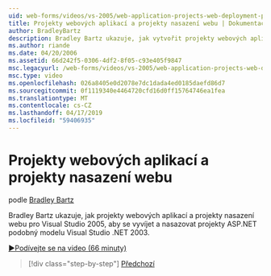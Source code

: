 ```yaml
---
uid: web-forms/videos/vs-2005/web-application-projects-web-deployment-projects
title: Projekty webových aplikací a projekty nasazení webu | Dokumentace Microsoftu
author: BradleyBartz
description: Bradley Bartz ukazuje, jak vytvořit projekty webových aplikací a projekty nasazení webu pro Visual Studio 2005 vyvíjet a nasazovat projekty podobná zelenina ASP.NET...
ms.author: riande
ms.date: 04/20/2006
ms.assetid: 66d242f5-0306-4df2-8f05-c93e405f9847
msc.legacyurl: /web-forms/videos/vs-2005/web-application-projects-web-deployment-projects
msc.type: video
ms.openlocfilehash: 026a8405e0d2078e7dc1dada4ed0185daefd86d7
ms.sourcegitcommit: 0f1119340e4464720cfd16d0ff15764746ea1fea
ms.translationtype: MT
ms.contentlocale: cs-CZ
ms.lasthandoff: 04/17/2019
ms.locfileid: "59406935"
---
```

# <a name="web-application-projects--web-deployment-projects"></a>Projekty webových aplikací a projekty nasazení webu

podle [Bradley Bartz](https://github.com/BradleyBartz)

Bradley Bartz ukazuje, jak projekty webových aplikací a projekty nasazení webu pro Visual Studio 2005, aby se vyvíjet a nasazovat projekty ASP.NET podobný modelu Visual Studio .NET 2003.

[&#9654;Podívejte se na video (66 minuty)](https://channel9.msdn.com/Blogs/ASP-NET-Site-Videos/web-application-projects-web-deployment-projects)

> [!div class="step-by-step"]
> [Předchozí](web-deployment-projects.md)

